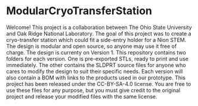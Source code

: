 # ModularCryoTransferStation
Welcome! This project is a collaboration between The Ohio State University and Oak Ridge National Laboratory.
The goal of this project was to create a cryo-transfer station which could fit a side-entry holder for a Nion STEM. The design is modular and open source, so anyone may use it free of charge. The design is currenty on Version 1. This repository contains two folders for each version. One is pre-exported STLs, ready to print and use immediately. The other contains the SLDPRT source files for anyone who cares to modify the design to suit their specific needs. Each version will also contain a BOM with links to the products used in our prototype.
This project has been released under the CC-BY-SA-4.0 license. You are free to use these files for any purpose, but you must give credit to the original project and release your modified files with the same license. 
